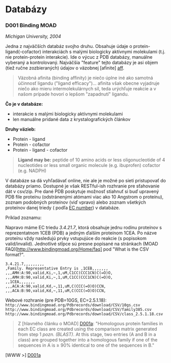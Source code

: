Databázy
=========

### D001 Binding MOAD

*Michigan University, 2004*

Jedna z najväčších databáz svojho druhu. Obsahuje údaje o protein-ligand(-cofactor) interakciách s malými biologicky aktívnymi molekulami (t.j. nie protein-protein interakcie). Ide o výcuc z PDB databázy, manuálne vyberaný a kontrolovaný. Najväčšia "feature" tejto databázy je asi objem (tiež ručne zozbieraných) údajov o väzobnej [afinite] [aff].

> Väzobná afinita (binding affinity) je niečo úplne iné ako samotná účinnosť ligandu ("ligand efficacy")... afinita však obecne vyjadruje niečo ako mieru intermolekulárnych síl, teda urýchľuje reakcie a v našom prípade hovorí o lepšom "zapadnutí" ligandu. 

**Čo je v databáze:**

 * interakcie s malými biologicky aktívnymi molekulami
 * len manuálne pridané data z krystalografických článkov

**Druhy väzieb:**

 * Protein - ligand
 * Protein - cofactor
 * Protein - ligand - cofactor

> **Ligand may be:**
> peptide of 10 amino acids or less
> oligonucleotide of 4 nucleotides or less
> small organic molecule (e.g. ibuprofen)
> cofactor (e.g. NADPH)

V databáze sa dá vyhľadávať online, nie ale je možné po sieti pristupovať do databázy priamo. Dostupné je však RESTful-ish rozhranie pre sťahovanie dát v csv/zip. Pre dané PDB poskytuje možnosť stiahnuť si buď upravený PDB file proteínu (odstránenými atómami viac ako 10 Angstrom o proteínu), zoznam podobných proteínov (viď vpravo) alebo zoznam všetkých proteínov danej triedy ( podľa [EC number](https://en.wikipedia.org/wiki/Enzyme_Commission_number)) v databáze.

Príklad zoznamu:

Napravo máme EC triedu *3.4.21.7*, ktorá obsahuje jednu rodinu proteínov s reprezentatnom 1CEB (PDB) a jedným ďalším proteínom 1CEA. Po názve proteínu vždy nasledujú prvky vstupujúce do reakcie (s popisokom valid/invalid). Jednotlivé stĺpce sú presne popísané na stránkach (MOAD FAQ)[http://www.bindingmoad.org/Home/faq] pod "What is the CSV format?".

```
3.4.21.7,,,,,,,,,
,Family. Representative Entry is ,1CEB,,,,,,,
,,,AMH:A:90,valid,Ki,~,1,uM,C1CC(CCC1CN)C(=O)O,
,,,AMH:B:90,valid,Ki,~,1,uM,C1CC(CCC1CN)C(=O)O,
,,1CEA,,,,,,,
,,,ACA:A:90,valid,Kd,~,11,uM,C(CCC(=O)O)CCN,
,,,ACA:B:90,valid,Kd,~,11,uM,C(CCC(=O)O)CCN,
```


 Webové rozhranie (pre PDB=10GS, EC=2.5.1.18):
`http://www.bindingmoad.org/Pdbrecords/download/CSV/10gs.csv`
`http://www.bindingmoad.org/Pdbrecords/download/CSV/family385.csv`
`http://www.bindingmoad.org/Pdbrecords/download/CSV/class_2.5.1.18.csv`

> Z [hlavného článku o MOAD] [D001a]: "Homologous protein families in each EC class are created using the comparison matrix generated from step 1 *pozn. (BLAST)*. At this stage, two entries (A and B in a class) are grouped together into a homologous family if one of the sequences in A is ≥ 90% identical to one of the sequences in B."


[WWW >] [D001a]

[aff]: https://en.wikipedia.org/wiki/Ligand_(biochemistry)#Receptor.2Fligand_binding_affinity
[0001]: http://www.bindingmoad.org/
[D001a]: http://onlinelibrary.wiley.com/doi/10.1002/prot.20512/full

